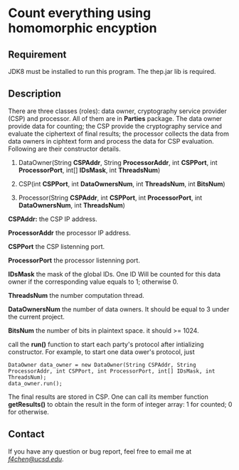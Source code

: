 Count everything using homomorphic encyption
====

Requirement
---
JDK8 must be installed to run this program. The thep.jar lib is required.

Description
---
There are three classes (roles): data owner, cryptography service provider (CSP) and processor. All of them are in **Parties** package.
The data owner provide data for counting; the CSP provide the cryptography service and evaluate the ciphertext of final results; the processor collects the data from data owners in ciphtext form and process the data for CSP evaluation. Following are their constructor details.

1. DataOwner(String **CSPAddr**, String **ProcessorAddr**, int **CSPPort**, int **ProcessorPort**, int[] **IDsMask**, int **ThreadsNum**) 

2. CSP(int **CSPPort**, int **DataOwnersNum**, int **ThreadsNum**, int **BitsNum**)

3. Processor(String **CSPAddr**, int **CSPPort**, int **ProcessorPort**, int **DataOwnersNum**, int **ThreadsNum**)

**CSPAddr:**
the CSP IP address.

**ProcessorAddr**
the processor IP address.

**CSPPort**
the CSP listenning port.

**ProcessorPort**
the processor listenning port.

**IDsMask**
the mask of the global IDs. One ID Will be counted for this data owner if the corresponding value equals to 1; otherwise 0.

**ThreadsNum**
the number computation thread.

**DataOwnersNum**
the number of data owners. It should be equal to 3 under the current project.

**BitsNum**
the number of bits in plaintext space. it should >= 1024. 

call the **run()** function to start each party's protocol after intializing constructor. For example, to start one data ower's protocol, just

```
DataOwner data_owner = new DataOwner(String CSPAddr, String ProcessorAddr, int CSPPort, int ProcessorPort, int[] IDsMask, int ThreadsNum);
data_owner.run();
```

The final results are stored in CSP. One can call its member function **getResults()** to obtain the result in the form of integer array: 1 for counted; 0 for otherwise.

Contact
---
If you have any question or bug report, feel free to email me at *f4chen@ucsd.edu*.
